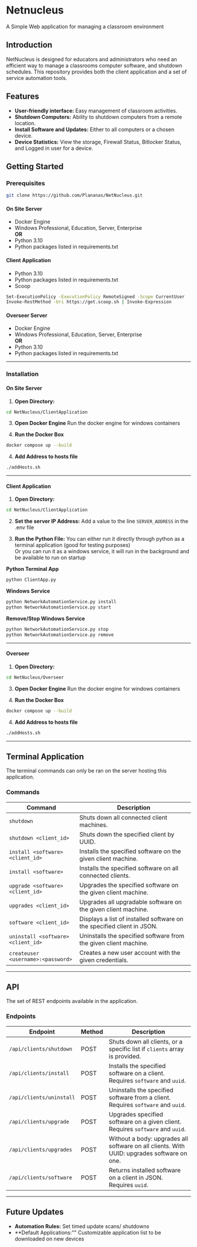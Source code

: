 # Netnucleus

A Simple Web application for managing a classroom environment

## Introduction

NetNucleus is designed for educators and administrators who 
need an efficient way to manage a classrooms computer software, and shutdown schedules. 
This repository provides both the client application
and a set of service automation tools.

## Features

- **User-friendly interface:** Easy management of classroom activities.
- **Shutdown Computers:** Ability to shutdown computers from a remote location.
- **Install Software and Updates:** Either to all computers or a chosen device.
- **Device Statistics:** View the storage, Firewall Status, Bitlocker Status, and Logged in user for a device.
  

## Getting Started

### Prerequisites

 ```bash
 git clone https://github.com/Plananas/NetNucleus.git
 ```

#### **On Site Server**
- Docker Engine
- Windows Professional, Education, Server, Enterprise
<br /> **OR**
- Python 3.10 
- Python packages listed in requirements.txt

#### **Client Application**
- Python 3.10
- Python packages listed in requirements.txt
- Scoop
```bash
Set-ExecutionPolicy -ExecutionPolicy RemoteSigned -Scope CurrentUser
Invoke-RestMethod -Uri https://get.scoop.sh | Invoke-Expression
```

#### **Overseer Server**
- Docker Engine
- Windows Professional, Education, Server, Enterprise
<br /> **OR**
- Python 3.10
- Python packages listed in requirements.txt

---

### Installation

#### **On Site Server**

1. **Open Directory:**
 ```bash
 cd NetNucleus/ClientApplication
 ```

3. **Open Docker Engine**
Run the docker engine for windows containers

4. **Run the Docker Box**  
```bash
docker compose up --build
```

4. **Add Address to hosts file**
```bash
./addHosts.sh
```

---

#### **Client Application**

1. **Open Directory:** 
 ```bash
 cd NetNucleus/ClientApplication
 ```

2. **Set the server IP Address:** 
Add a value to the line `SERVER_ADDRESS` in the .env file

3. **Run the Python File:** 
You can either run it directly through python as a terminal application (good for testing purposes) <br />
Or you can run it as a windows service, it will run in the background and be available to run on startup <br />

**Python Terminal App**
```bash
python ClientApp.py
```
**Windows Service**
```bash
python NetworkAutomationService.py install
python NetworkAutomationService.py start
```
**Remove/Stop Windows Service**
```bash
python NetworkAutomationService.py stop
python NetworkAutomationService.py remove
```
---

#### **Overseer**

1. **Open Directory:**
 ```bash
 cd NetNucleus/Overseer
 ```

3. **Open Docker Engine**
Run the docker engine for windows containers

4. **Run the Docker Box**  
```bash
docker compose up --build
```

4. **Add Address to hosts file**
```bash
./addHosts.sh
```

---
## Terminal Application
The terminal commands can only be ran on the server hosting this application.

### Commands

| Command                                 | Description                                                                 |
|-----------------------------------------|-----------------------------------------------------------------------------|
| `shutdown`                              | Shuts down all connected client machines.                                  |
| `shutdown <client_id>`                  | Shuts down the specified client by UUID.                                   |
| `install <software> <client_id>`        | Installs the specified software on the given client machine.               |
| `install <software>`                    | Installs the specified software on all connected clients.                  |
| `upgrade <software> <client_id>`        | Upgrades the specified software on the given client machine.               |
| `upgrades <client_id>`                  | Upgrades all upgradable software on the given client machine.              |
| `software <client_id>`                  | Displays a list of installed software on the specified client in JSON.     |
| `uninstall <software> <client_id>`      | Uninstalls the specified software from the given client machine.           |
| `createuser <username>:<password>`      | Creates a new user account with the given credentials.                     |

---
## API
The set of REST endpoints available in the application. 
### Endpoints
| Endpoint                      | Method | Description                                                                 |
|------------------------------|--------|-----------------------------------------------------------------------------|
| `/api/clients/shutdown`      | POST   | Shuts down all clients, or a specific list if `clients` array is provided. |
| `/api/clients/install`       | POST   | Installs the specified software on a client. Requires `software` and `uuid`.|
| `/api/clients/uninstall`     | POST   | Uninstalls the specified software from a client. Requires `software` and `uuid`.|
| `/api/clients/upgrade`       | POST   | Upgrades specified software on a given client. Requires `software` and `uuid`.|
| `/api/clients/upgrades`      | POST   | Without a body: upgrades all software on all clients. With UUID: upgrades software on one.|
| `/api/clients/software`      | POST   | Returns installed software on a client in JSON. Requires `uuid`.            |

---


## Future Updates

- **Automation Rules:** Set timed update scans/ shutdowns
- **Default Applications:"" Customizable application list to be downloaded on new devices


